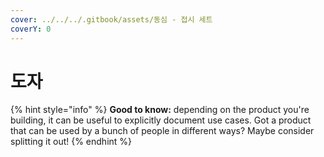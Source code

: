 ```yaml
---
cover: ../../../.gitbook/assets/동심 - 접시 세트
coverY: 0
---
```


# 도자

{% hint style="info" %}
**Good to know:** depending on the product you're building, it can be useful to explicitly document use cases. Got a product that can be used by a bunch of people in different ways? Maybe consider splitting it out!
{% endhint %}
